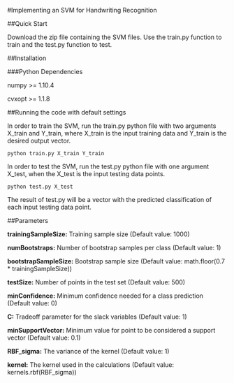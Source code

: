 #Implementing an SVM for Handwriting Recognition

##Quick Start

Download the zip file containing the SVM files. Use the train.py function to train and the test.py function to test.

##Installation

###Python Dependencies

numpy >= 1.10.4

cvxopt >= 1.1.8

##Running the code with default settings

In order to train the SVM, run the train.py python file with two arguments X_train and Y_train, where X_train is the input training data and Y_train is the desired output vector.

`python train.py X_train Y_train`

In order to test the SVM, run the test.py python file with one argument X_test, when the X_test is the input testing data points.

`python test.py X_test`

The result of test.py will be a vector with the predicted classification of each input testing data point.

##Parameters

**trainingSampleSize:** Training sample size (Default value: 1000)

**numBootstraps:** Number of bootstrap samples per class (Default value: 1)

**bootstrapSampleSize:** Bootstrap sample size (Default value: math.floor(0.7 * trainingSampleSize))

**testSize:** Number of points in the test set (Default value: 500)

**minConfidence:** Minimum confidence needed for a class prediction (Default value: 0)

**C:** Tradeoff parameter for the slack variables (Default value: 1)

**minSupportVector:** Minimum value for point to be considered a support vector (Default value: 0.1)

**RBF_sigma:** The variance of the kernel (Default value: 1)

**kernel:** The kernel used in the calculations (Default value: kernels.rbf(RBF_sigma))
